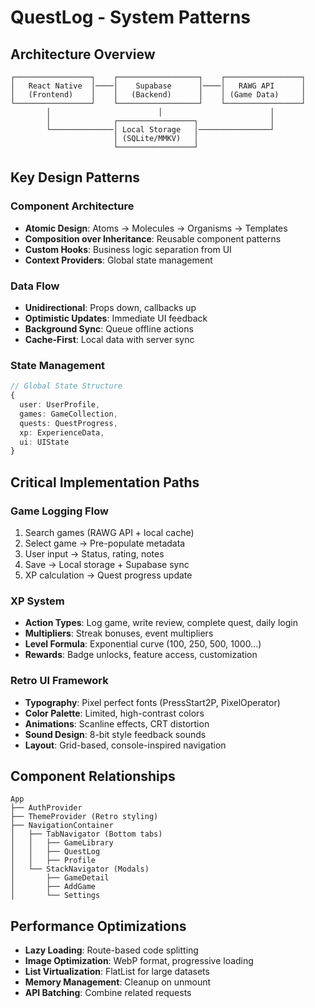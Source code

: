 # QuestLog - System Patterns

## Architecture Overview
```
┌─────────────────┐    ┌──────────────────┐    ┌─────────────────┐
│   React Native  │────│    Supabase      │────│   RAWG API      │
│   (Frontend)    │    │   (Backend)      │    │ (Game Data)     │
└─────────────────┘    └──────────────────┘    └─────────────────┘
        │                        │                        │
        │              ┌─────────────────┐                │
        └──────────────│ Local Storage   │────────────────┘
                       │ (SQLite/MMKV)   │
                       └─────────────────┘
```

## Key Design Patterns

### Component Architecture
- **Atomic Design**: Atoms → Molecules → Organisms → Templates
- **Composition over Inheritance**: Reusable component patterns
- **Custom Hooks**: Business logic separation from UI
- **Context Providers**: Global state management

### Data Flow
- **Unidirectional**: Props down, callbacks up
- **Optimistic Updates**: Immediate UI feedback
- **Background Sync**: Queue offline actions
- **Cache-First**: Local data with server sync

### State Management
```typescript
// Global State Structure
{
  user: UserProfile,
  games: GameCollection,
  quests: QuestProgress,
  xp: ExperienceData,
  ui: UIState
}
```

## Critical Implementation Paths

### Game Logging Flow
1. Search games (RAWG API + local cache)
2. Select game → Pre-populate metadata
3. User input → Status, rating, notes
4. Save → Local storage + Supabase sync
5. XP calculation → Quest progress update

### XP System
- **Action Types**: Log game, write review, complete quest, daily login
- **Multipliers**: Streak bonuses, event multipliers
- **Level Formula**: Exponential curve (100, 250, 500, 1000...)
- **Rewards**: Badge unlocks, feature access, customization

### Retro UI Framework
- **Typography**: Pixel perfect fonts (PressStart2P, PixelOperator)
- **Color Palette**: Limited, high-contrast colors
- **Animations**: Scanline effects, CRT distortion
- **Sound Design**: 8-bit style feedback sounds
- **Layout**: Grid-based, console-inspired navigation

## Component Relationships
```
App
├── AuthProvider
├── ThemeProvider (Retro styling)
├── NavigationContainer
│   ├── TabNavigator (Bottom tabs)
│   │   ├── GameLibrary
│   │   ├── QuestLog
│   │   ├── Profile
│   └── StackNavigator (Modals)
│       ├── GameDetail
│       ├── AddGame
│       └── Settings
```

## Performance Optimizations
- **Lazy Loading**: Route-based code splitting
- **Image Optimization**: WebP format, progressive loading
- **List Virtualization**: FlatList for large datasets
- **Memory Management**: Cleanup on unmount
- **API Batching**: Combine related requests